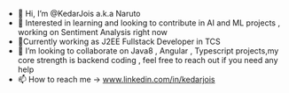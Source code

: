 - 👋 Hi, I’m @KedarJois a.k.a Naruto
- 👀 Interested in learning and looking to contribute in AI and ML projects , working on Sentiment Analysis right now
- 🌱Currently working as J2EE Fullstack Developer in TCS
- 💞️ I’m looking to collaborate on Java8 , Angular , Typescript projects,my core strength is backend coding , feel free to reach out if you need any help
- 📫 How to reach me -> www.linkedin.com/in/kedarjois


